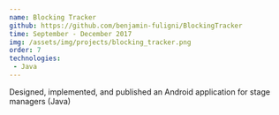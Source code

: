 ```yaml
---
name: Blocking Tracker
github: https://github.com/benjamin-fuligni/BlockingTracker
time: September - December 2017
img: /assets/img/projects/blocking_tracker.png
order: 7
technologies:
 - Java
---
```

Designed, implemented, and published an Android application for stage managers (Java)
